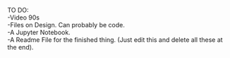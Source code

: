 TO DO: </br>
-Video 90s</br>
-Files on Design. Can probably be code.</br>
-A Jupyter Notebook.</br>
-A Readme File for the finished thing. (Just edit this and delete all these at the end).</br>
